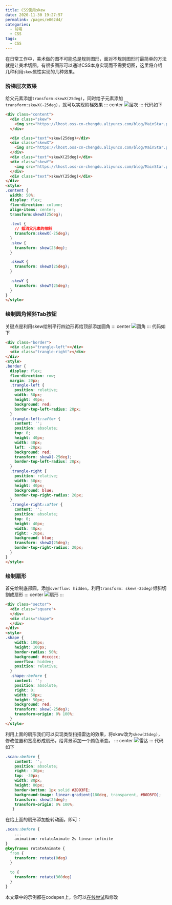 ```yaml
---
title: CSS使用skew
date: 2020-11-30 19:27:57
permalink: /pages/e062d4/
categories:
  - 前端
  - CSS
tags:
  - CSS
---
```

在日常工作中，美术做的图不可能总是规则图形，面对不规则图形时最简单的方法就是让美术切图。有很多图形可以通过CSS本身实现而不需要切图，这里将介绍几种利用`skew`属性实现的几种效果。

### 阶梯层次效果
给父元素添加`transform:skewX(25deg)`，同时给子元素添加`transform:skewX(-25deg)`，就可以实现阶梯效果
::: center 
![层次](https://lhost.oss-cn-chengdu.aliyuncs.com/blog/20201201101844.png)
:::
代码如下
```html
<div class="content">
  <div class="skew">
    <img src="https://lhost.oss-cn-chengdu.aliyuncs.com/blog/MainStar.png" alt="">
  </div>

  <div class="text">skew(25deg)</div>
  <div class="skewX">
    <img src="https://lhost.oss-cn-chengdu.aliyuncs.com/blog/MainStar.png" alt="">
  </div>
  <div class="text">skewX(25deg)</div>
  <div class="skewY">
    <img src="https://lhost.oss-cn-chengdu.aliyuncs.com/blog/MainStar.png" alt="">
  </div>
  <div class="text">skewY(25deg)</div>
</div>
<style>
.content {
  width: 50%;
  display: flex;
  flex-direction: column;
  align-items: center;  
  transform:skewX(25deg);
  
  .text {
    // 抵消父元素的倾斜
    transform:skewX(-25deg);
  }
  .skew {
    transform: skew(25deg);
  }

  .skewX {
    transform: skewX(25deg);
  }
  
  .skewY {
    transform: skewY(25deg);
  }
}
</style>
```


### 绘制圆角倾斜Tab按钮
关键点是利用skew绘制平行四边形再给顶部添加圆角
::: center
![圆角](https://lhost.oss-cn-chengdu.aliyuncs.com/blog/20201201102634.png)
:::
代码如下
```html
<div class="border">
  <div class="trangle-left"></div>
  <div class="trangle-right"></div>
</div>
<style>
.border {
  display: flex;
  flex-direction: row;
  margin: 20px;
  .trangle-left {
    position: relative;
    width: 50px;
    height: 40px;    
    background: red;
    border-top-left-radius: 20px;
  }
  .trangle-left::after {
    content: '';
    position: absolute;
    top: 0;    
    height: 40px;  
    width: 40px;
    left: -20px;
    background: red;
    transform: skewX(-25deg); 
    border-top-left-radius: 20px;
  }
  .trangle-right {
    position: relative;
    width: 50px;
    height: 40px;    
    background: blue;
    border-top-right-radius: 20px;
  }
  .trangle-right::after {
    content: '';
    position: absolute;
    top: 0;    
    height: 40px;  
    width: 40px;
    right: -20px;
    background: blue;
    transform: skewX(25deg); 
    border-top-right-radius: 20px;
  }
}
</style>
```


### 绘制扇形
首先绘制底部圆，添加`overflow: hidden`，利用`transform: skew(-25deg)`倾斜切割成扇形
::: center
![扇形](https://lhost.oss-cn-chengdu.aliyuncs.com/blog/20201201103213.png)
:::
```html
<div class="sector">
  <div class="square">    
  </div>
  <div class="shape">    
  </div>
</div>
<style>
.shape {
    width: 100px;
    height: 100px;
    border-radius: 50%;
    background: #cccccc;
    overflow: hidden;
    position: relative;
  }
  .shape::before {
    content: '';
    position: absolute;
    right: 0;
    width: 50px;
    height: 50px;
    background: red;
    transform: skew(-25deg);
    transform-origin: 0% 100%;
  }
</style>
```

利用上面的扇形我们可以实现类型扫描雷达的效果，将skew改为`skew(25deg)`，修改位置和宽高形成扇形，给背景添加一个颜色渐变。
::: center
![雷达](https://lhost.oss-cn-chengdu.aliyuncs.com/blog/20201201105003.png)
:::
代码如下
```css
.scan::before {
    content: '';
    position: absolute;
    right: -30px;
    top: -30px;
    width: 80px;
    height: 80px;
    border-bottom: 1px solid #2D93FE;
    background-image: linear-gradient(180deg, transparent, #B0D5FD);
    transform: skew(25deg);
    transform-origin: 0% 100%;
   } 
```

在给上面的扇形添加旋转动画，即可：
```css
.scan::before {
	...
	animation: rotateAnimate 2s linear infinite
}
@keyframes rotateAnimate {
  from {
    transform: rotate(0deg)
  }
 
  to {
    transform: rotate(360deg)
  }
}
```


本文章中的示例都在codepen上，你可以[在线尝试](https://codepen.io/wclleaf/pen/MWjwvbQ)和修改
